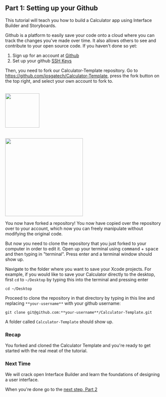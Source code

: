 ## Part 1: Setting up your Github

This tutorial will teach you how to build a Calculator app using Interface Builder and Storyboards.

Github is a platform to easily save your code onto a cloud where you can track the changes you've made over time. It also allows others to see and contribute to your open source code. If you haven't done so yet:

1. Sign up for an account at [Github](https://www.github.com)
2. Set up your github [SSH Keys](https://help.github.com/articles/generating-ssh-keys/)

Then, you need to fork our Calculator-Template repository. Go to https://github.com/iosgatech/Calculator-Template, press the fork button on the top right, and select your own account to fork to.

</br>
<img src="/assets/calculator/P1/screenshot1.png" style="height: 110px">
</br></br></br>
<img src="/assets/calculator/P1/screenshot2.png" style="height: 250px">
</br>

You now have forked a repository! You now have copied over the repository over to your account, which now you can freely manipulate without modifying the original code.

But now you need to clone the repository that you just forked to your computer in order to edit it. Open up your terminal using <kbd>command</kbd> + <kbd>space</kbd> and then  typing in "terminal". Press enter and a terminal window should show up.

Navigate to the folder where you want to save your Xcode projects. For example, if you would like to save your Calculator directly to the desktop, first `cd` to `~/Desktop` by typing this into the terminal and pressing enter

```
cd ~/Desktop
```

Proceed to clone the repository in that directory by typing in this line and replacing `**your-username**` with your github username:

```
git clone git@github.com:**your-username**/Calculator-Template.git
```

A folder called `Calculator-Template` should show up.

### Recap

You forked and cloned the Calculator Template and you're ready to get started with the real meat of the tutorial.

### Next Time

We will crack open Interface Builder and learn the foundations of designing a user interface.

When you're done go to the <a href="#top" onclick="setCalculatorTutorial(2)">next step, Part 2</a>
